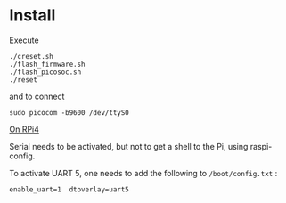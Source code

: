 # Install

Execute

```
./creset.sh
./flash_firmware.sh
./flash_picosoc.sh
./reset

```

and to connect

```
sudo picocom -b9600 /dev/ttyS0
```


[On RPi4](https://www.editions-eni.fr/open/mediabook.aspx?idR=95a74a203820b0ab4eb45008abcaa14f)

Serial needs to be activated, but not to get a shell to the Pi, using raspi-config.

To activate UART 5, one needs to add the following to `/boot/config.txt` :

`
enable_uart=1 
dtoverlay=uart5
`
